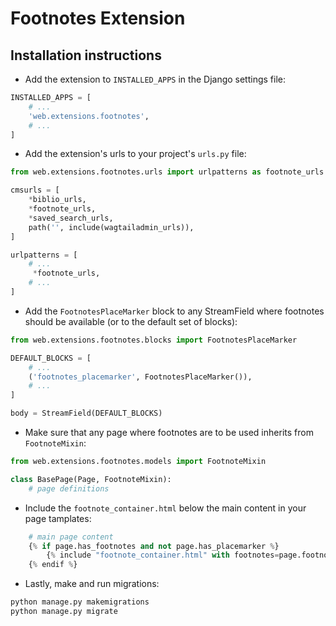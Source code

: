 # Footnotes Extension

## Installation instructions

- Add the extension to `INSTALLED_APPS` in the Django settings file:

```python
INSTALLED_APPS = [
    # ...
    'web.extensions.footnotes',
    # ...
]
```

- Add the extension's urls to your project's `urls.py` file:

```python
from web.extensions.footnotes.urls import urlpatterns as footnote_urls

cmsurls = [
    *biblio_urls,
    *footnote_urls,
    *saved_search_urls,
    path('', include(wagtailadmin_urls)),
]

urlpatterns = [
    # ...
     *footnote_urls,
    # ...
]
```

- Add the `FootnotesPlaceMarker` block to any StreamField where footnotes should be available (or to the default set of blocks):

```python
from web.extensions.footnotes.blocks import FootnotesPlaceMarker

DEFAULT_BLOCKS = [
    # ...
    ('footnotes_placemarker', FootnotesPlaceMarker()),
    # ...
]

body = StreamField(DEFAULT_BLOCKS)
```

- Make sure that any page where footnotes are to be used inherits from `FootnoteMixin`:

```python
from web.extensions.footnotes.models import FootnoteMixin

class BasePage(Page, FootnoteMixin):
    # page definitions

```

- Include the `footnote_container.html` below the main content in your page tamplates:

```python
    # main page content
    {% if page.has_footnotes and not page.has_placemarker %}
        {% include "footnote_container.html" with footnotes=page.footnotes %}
    {% endif %}
```

- Lastly, make and run migrations:

```bash
python manage.py makemigrations
python manage.py migrate

```
